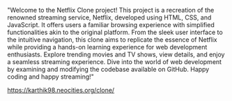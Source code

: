 "Welcome to the Netflix Clone project! This project is a recreation of the renowned streaming service, Netflix,
developed using HTML, CSS, and JavaScript. It offers users a familiar browsing experience with simplified
functionalities akin to the original platform. From the sleek user interface to the intuitive navigation, 
this clone aims to replicate the essence of Netflix while providing a hands-on learning experience for web 
development enthusiasts. Explore trending movies and TV shows, view details, and enjoy a seamless streaming experience.
Dive into the world of web development by examining and modifying the codebase available on GitHub. Happy coding and happy streaming!"

https://karthik98.neocities.org/clone/
